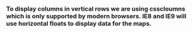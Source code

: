 ### To display columns in vertical rows we are using csscloumns which is only supported by modern browsers. IE8 and IE9 will use horizontal floats to display data for the maps.